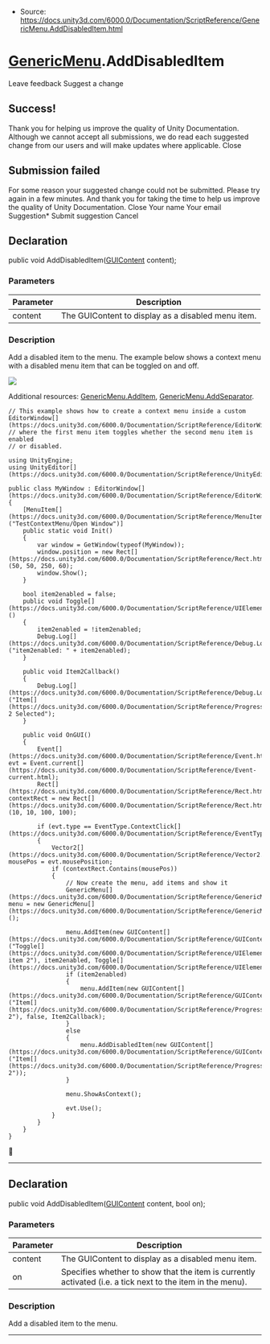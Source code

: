 * Source: https://docs.unity3d.com/6000.0/Documentation/ScriptReference/GenericMenu.AddDisabledItem.html

#  [GenericMenu](https://docs.unity3d.com/6000.0/Documentation/ScriptReference/GenericMenu.html).AddDisabledItem
Leave feedback
Suggest a change
## Success!
Thank you for helping us improve the quality of Unity Documentation. Although we cannot accept all submissions, we do read each suggested change from our users and will make updates where applicable.
Close
## Submission failed
For some reason your suggested change could not be submitted. Please <a>try again</a> in a few minutes. And thank you for taking the time to help us improve the quality of Unity Documentation.
Close
Your name Your email Suggestion* Submit suggestion
Cancel
## Declaration
public void AddDisabledItem([GUIContent](https://docs.unity3d.com/6000.0/Documentation/ScriptReference/GUIContent.html) content); 
### Parameters
Parameter | Description  
---|---  
content | The GUIContent to display as a disabled menu item.  
### Description
Add a disabled item to the menu.
The example below shows a context menu with a disabled menu item that can be toggled on and off.  
  
![](https://docs.unity3d.com/6000.0/Documentation/StaticFiles/ScriptRefImages/AddDisabledItem.png)  
  
Additional resources: [GenericMenu.AddItem](https://docs.unity3d.com/6000.0/Documentation/ScriptReference/GenericMenu.AddItem.html), [GenericMenu.AddSeparator](https://docs.unity3d.com/6000.0/Documentation/ScriptReference/GenericMenu.AddSeparator.html).
```
// This example shows how to create a context menu inside a custom EditorWindow[](https://docs.unity3d.com/6000.0/Documentation/ScriptReference/EditorWindow.html),
// where the first menu item toggles whether the second menu item is enabled
// or disabled.  
  
using UnityEngine;
using UnityEditor[](https://docs.unity3d.com/6000.0/Documentation/ScriptReference/UnityEditor.html);  
  
public class MyWindow : EditorWindow[](https://docs.unity3d.com/6000.0/Documentation/ScriptReference/EditorWindow.html)
{
    [MenuItem[](https://docs.unity3d.com/6000.0/Documentation/ScriptReference/MenuItem.html)("TestContextMenu/Open Window")]
    public static void Init()
    {
        var window = GetWindow(typeof(MyWindow));
        window.position = new Rect[](https://docs.unity3d.com/6000.0/Documentation/ScriptReference/Rect.html)(50, 50, 250, 60);
        window.Show();
    }  
  
    bool item2enabled = false;
    public void Toggle[](https://docs.unity3d.com/6000.0/Documentation/ScriptReference/UIElements.Toggle.html)()
    {
        item2enabled = !item2enabled;
        Debug.Log[](https://docs.unity3d.com/6000.0/Documentation/ScriptReference/Debug.Log.html)("item2enabled: " + item2enabled);
    }  
  
    public void Item2Callback()
    {
        Debug.Log[](https://docs.unity3d.com/6000.0/Documentation/ScriptReference/Debug.Log.html)("Item[](https://docs.unity3d.com/6000.0/Documentation/ScriptReference/Progress.Item.html) 2 Selected");
    }  
  
    public void OnGUI()
    {
        Event[](https://docs.unity3d.com/6000.0/Documentation/ScriptReference/Event.html) evt = Event.current[](https://docs.unity3d.com/6000.0/Documentation/ScriptReference/Event-current.html);
        Rect[](https://docs.unity3d.com/6000.0/Documentation/ScriptReference/Rect.html) contextRect = new Rect[](https://docs.unity3d.com/6000.0/Documentation/ScriptReference/Rect.html)(10, 10, 100, 100);  
  
        if (evt.type == EventType.ContextClick[](https://docs.unity3d.com/6000.0/Documentation/ScriptReference/EventType.ContextClick.html))
        {
            Vector2[](https://docs.unity3d.com/6000.0/Documentation/ScriptReference/Vector2.html) mousePos = evt.mousePosition;
            if (contextRect.Contains(mousePos))
            {
                // Now create the menu, add items and show it
                GenericMenu[](https://docs.unity3d.com/6000.0/Documentation/ScriptReference/GenericMenu.html) menu = new GenericMenu[](https://docs.unity3d.com/6000.0/Documentation/ScriptReference/GenericMenu.html)();  
  
                menu.AddItem(new GUIContent[](https://docs.unity3d.com/6000.0/Documentation/ScriptReference/GUIContent.html)("Toggle[](https://docs.unity3d.com/6000.0/Documentation/ScriptReference/UIElements.Toggle.html) item 2"), item2enabled, Toggle[](https://docs.unity3d.com/6000.0/Documentation/ScriptReference/UIElements.Toggle.html));
                if (item2enabled)
                {
                    menu.AddItem(new GUIContent[](https://docs.unity3d.com/6000.0/Documentation/ScriptReference/GUIContent.html)("Item[](https://docs.unity3d.com/6000.0/Documentation/ScriptReference/Progress.Item.html) 2"), false, Item2Callback);
                }
                else
                {
                    menu.AddDisabledItem(new GUIContent[](https://docs.unity3d.com/6000.0/Documentation/ScriptReference/GUIContent.html)("Item[](https://docs.unity3d.com/6000.0/Documentation/ScriptReference/Progress.Item.html) 2"));
                }  
  
                menu.ShowAsContext();  
  
                evt.Use();
            }
        }
    }
}

```

* * *
## Declaration
public void AddDisabledItem([GUIContent](https://docs.unity3d.com/6000.0/Documentation/ScriptReference/GUIContent.html) content, bool on); 
### Parameters
Parameter | Description  
---|---  
content | The GUIContent to display as a disabled menu item.  
on | Specifies whether to show that the item is currently activated (i.e. a tick next to the item in the menu).  
### Description
Add a disabled item to the menu.
* * *
